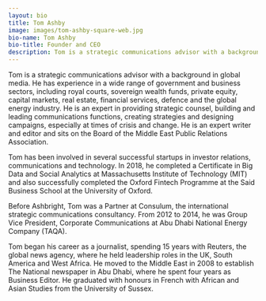 ```yaml
---
layout: bio
title: Tom Ashby
image: images/tom-ashby-square-web.jpg
bio-name: Tom Ashby
bio-title: Founder and CEO
description: Tom is a strategic communications advisor with a background in global media. He is an expert in providing strategic counsel, building and leading communications functions, creating strategies and designing campaigns, especially at times of crisis and change.
---
```

Tom is a strategic communications advisor with a background in global media. He has experience in a wide range of government and business sectors, including royal courts, sovereign wealth funds, private equity, capital markets, real estate, financial services, defence and the global energy industry. He is an expert in providing strategic counsel, building and leading communications functions, creating strategies and designing campaigns, especially at times of crisis and change. He is an expert writer and editor and sits on the Board of the Middle East Public Relations Association.

Tom has been involved in several successful startups in investor relations, communications and technology. In 2018, he completed a Certificate in Big Data and Social Analytics at Massachusetts Institute of Technology (MIT) and also successfully completed the Oxford Fintech Programme at the Said Business School at the University of Oxford.

Before Ashbright, Tom was a Partner at Consulum, the international strategic communications consultancy. From 2012 to 2014, he was Group Vice President, Corporate Communications at Abu Dhabi National Energy Company (TAQA).

Tom began his career as a journalist, spending 15 years with Reuters, the global news agency, where he held leadership roles in the UK, South America and West Africa. He moved to the Middle East in 2008 to establish The National newspaper in Abu Dhabi, where he spent four years as Business Editor. He graduated with honours in French with African and Asian Studies from the University of Sussex.
